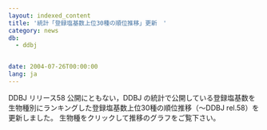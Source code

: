 ```yaml
---
layout: indexed_content
title: '統計「登録塩基数上位30種の順位推移」更新　'
category: news
db:
  - ddbj


date: 2004-07-26T00:00:00
lang: ja
---
```


DDBJ リリース58 公開にともない，DDBJ の統計で公開している登録塩基数を生物種別にランキングした登録塩基数上位30種の順位推移（～DDBJ rel.58）を更新しました。 生物種をクリックして推移のグラフをご覧下さい。
